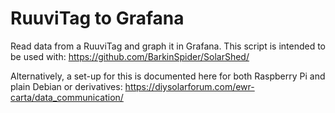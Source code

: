 # RuuviTag to Grafana
Read data from a RuuviTag and graph it in Grafana. This script is intended to be used with: https://github.com/BarkinSpider/SolarShed/

Alternatively, a set-up for this is documented here for both Raspberry Pi and plain Debian or derivatives: https://diysolarforum.com/ewr-carta/data_communication/
